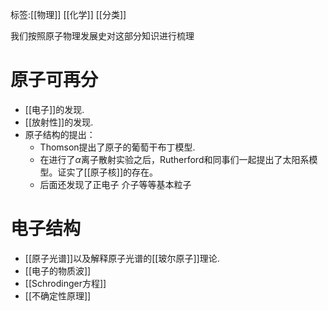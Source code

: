 标签:[[物理]] [[化学]] [[分类]]

我们按照原子物理发展史对这部分知识进行梳理
# 原子可再分
+ [[电子]]的发现. 
+ [[放射性]]的发现. 
+ 原子结构的提出：
	+ Thomson提出了原子的葡萄干布丁模型. 
	+ 在进行了$\alpha$离子散射实验之后，Rutherford和同事们一起提出了太阳系模型。证实了[[原子核]]的存在。
	+ 后面还发现了正电子 介子等等基本粒子

# 电子结构
+ [[原子光谱]]以及解释原子光谱的[[玻尔原子]]理论. 
+ [[电子的物质波]]
+ [[Schrodinger方程]]
+ [[不确定性原理]]